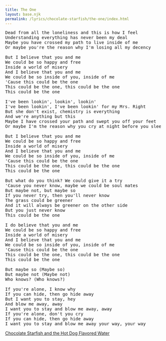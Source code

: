 ```yaml
---
title: The One
layout: base.njk
permalink: /lyrics/chocolate-starfish/the-one/index.html
---
```

<pre>
Dead from all the loneliness and this is how I feel
Understanding everything has never been my deal
Maybe you have crossed my path to live inside of me
Or maybe you're the reason why I'm losing all my decency

But I believe that you and me
We could be so happy and free
Inside a world of misery
And I believe that you and me
We could be so inside of you, inside of me
'Cause this could be the one
This could be the one, this could be the one
This could be the one

I've been lookin', lookin', lookin'
I've been lookin', I've been lookin' for my Mrs. Right
But she don't exist, chemistry is everything
And we're anything but this
Maybe I have crossed your path and swept you off your feet
Or maybe I'm the reason why you cry at night before you sleep

But I believe that you and me
We could be so happy and free
Inside a world of misery
And I believe that you and me
We could be so inside of you, inside of me
'Cause this could be the one
This could be the one, this could be the one
This could be the one

But what do you think? We could give it a try
'Cause you never know, maybe we could be soul mates
But maybe not, but maybe so
If you never try, then you'll never know
The grass could be greener
And it will always be greener on the other side
But you just never know
This could be the one

I do believe that you and me
We could be so happy and free
Inside a world of misery
And I believe that you and me
We could be so inside of you, inside of me
'Cause this could be the one
This could be the one, this could be the one
This could be the one

But maybe so (Maybe so)
But maybe not (Maybe not)
Who knows? (Who knows?)

If you're alone, I know why
If you can hide, then go hide away
But I want you to stay, hey
And blow me away, away
I want you to stay and blow me away, away
If you're alone, don't you cry
If you can hide, then go hide away
I want you to stay and blow me away your way, your way
</pre>

[Chocolate Starfish and the Hot Dog Flavored Water](/lyrics/chocolate-starfish/)
